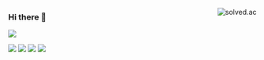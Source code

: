 <a href="https://solved.ac/alwwwwways"><img alt="solved.ac" align="right" src="http://mazassumnida.wtf/api/v2/generate_badge?boj=alwwwwways"/></a>
### Hi there 👋 



<a href="https://aivle.kt.co.kr/"><img src="https://img.shields.io/badge/-KT%20AIVLE-blue" /></a>

<div align="left">
  <img src="https://img.shields.io/badge/Python-3776AB?style=flat&logo=Python&logoColor=white" />
  <img src="https://img.shields.io/badge/pandas-150458?style=flat&logo=pandas&logoColor=white" />
  <img src="https://img.shields.io/badge/JavaScript-F7DF1E?style=flat&logo=JavaScript&logoColor=white" />
	<img src="https://img.shields.io/badge/React-007396?style=flat&logo=React&logoColor=white" />
</div>


<!--
**always97/always97** is a ✨ _special_ ✨ repository because its `README.md` (this file) appears on your GitHub profile.

Here are some ideas to get you started:

- 🔭 I’m currently working on ...
- 🌱 I’m currently learning ...
- 👯 I’m looking to collaborate on ...
- 🤔 I’m looking for help with ...
- 💬 Ask me about ...
- 📫 How to reach me: ...
- 😄 Pronouns: ...
- ⚡ Fun fact: ...
-->
